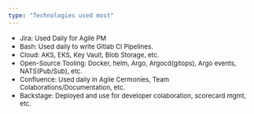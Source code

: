 ```yaml
---
type: "Technologies used most"
---
```

* <font size=2>Jira: Used Daily for Agile PM</font>
* <font size=2>Bash: Used daily to write Gitlab CI Pipelines.</font>
* <font size=2>Cloud: AKS, EKS, Key Vault, Blob Storage, etc. </font>
* <font size=2>Open-Source Tooling: Docker, helm, Argo, Argocd(gitops), Argo events, NATS(Pub/Sub), etc. </font>
* <font size=2>Confluence: Used daily in Agile Cermonies, Team Colaborations/Documentation, etc.</font>
* <font size=2>Backstage: Deployed and use for developer colaboration, scorecard mgmt, etc.</font>

